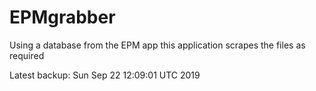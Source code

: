 # EPMgrabber
Using a database from the EPM app this application scrapes the files as required


Latest backup: Sun Sep 22 12:09:01 UTC 2019
